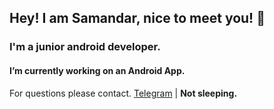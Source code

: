 ## Hey! I am Samandar, nice to meet you! 👋

### I'm a junior android developer.
#### I’m currently working on an Android App. 

For questions please contact. [Telegram](https://t.me/turopovv "https://t.me/turopovv") | **Not sleeping.**

